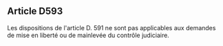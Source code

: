 Article D593
----
Les dispositions de l'article D. 591 ne sont pas applicables aux demandes de
mise en liberté ou de mainlevée du contrôle judiciaire.
